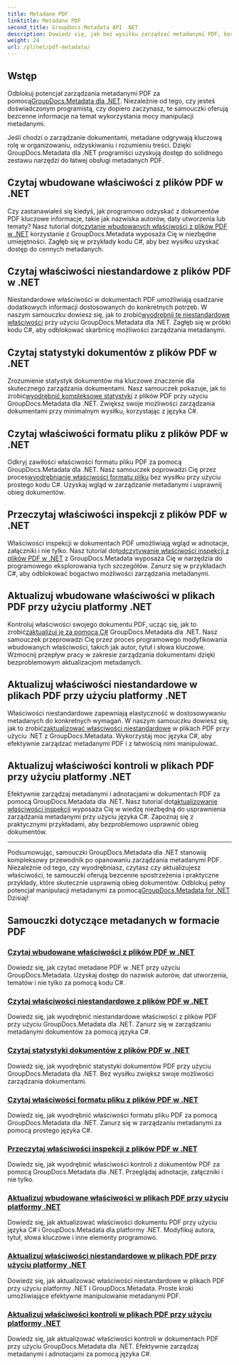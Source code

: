 ```yaml
---
title: Metadane PDF
linktitle: Metadane PDF
second_title: GroupDocs.Metadata API .NET
description: Dowiedz się, jak bez wysiłku zarządzać metadanymi PDF, korzystając z samouczków GroupDocs.Metadata for .NET. Uzyskaj dostęp do właściwości wbudowanych i niestandardowych za pomocą kodu C#.
weight: 24
url: /pl/net/pdf-metadata/
---
```

## Wstęp

 Odblokuj potencjał zarządzania metadanymi PDF za pomocą[GroupDocs.Metadata dla .NET](https://www.groupdocs.com/products/metadata/net). Niezależnie od tego, czy jesteś doświadczonym programistą, czy dopiero zaczynasz, te samouczki oferują bezcenne informacje na temat wykorzystania mocy manipulacji metadanymi.

Jeśli chodzi o zarządzanie dokumentami, metadane odgrywają kluczową rolę w organizowaniu, odzyskiwaniu i rozumieniu treści. Dzięki GroupDocs.Metadata dla .NET programiści uzyskują dostęp do solidnego zestawu narzędzi do łatwej obsługi metadanych PDF.

## Czytaj wbudowane właściwości z plików PDF w .NET

 Czy zastanawiałeś się kiedyś, jak programowo odzyskać z dokumentów PDF kluczowe informacje, takie jak nazwiska autorów, daty utworzenia lub tematy? Nasz tutorial dot[czytanie wbudowanych właściwości z plików PDF w .NET](./read-built-in-properties-pdfs/) korzystanie z GroupDocs.Metadata wyposaża Cię w niezbędne umiejętności. Zagłęb się w przykłady kodu C#, aby bez wysiłku uzyskać dostęp do cennych metadanych.


## Czytaj właściwości niestandardowe z plików PDF w .NET

 Niestandardowe właściwości w dokumentach PDF umożliwiają osadzanie dodatkowych informacji dostosowanych do konkretnych potrzeb. W naszym samouczku dowiesz się, jak to zrobić[wyodrębnij te niestandardowe właściwości](./read-custom-properties-pdfs/) przy użyciu GroupDocs.Metadata dla .NET. Zagłęb się w próbki kodu C#, aby odblokować skarbnicę możliwości zarządzania metadanymi.


## Czytaj statystyki dokumentów z plików PDF w .NET

 Zrozumienie statystyk dokumentów ma kluczowe znaczenie dla skutecznego zarządzania dokumentami. Nasz samouczek pokazuje, jak to zrobić[wyodrębnić kompleksowe statystyki](./read-document-statistics-pdfs/) z plików PDF przy użyciu GroupDocs.Metadata dla .NET. Zwiększ swoje możliwości zarządzania dokumentami przy minimalnym wysiłku, korzystając z języka C#.

## Czytaj właściwości formatu pliku z plików PDF w .NET

Odkryj zawiłości właściwości formatu pliku PDF za pomocą GroupDocs.Metadata dla .NET. Nasz samouczek poprowadzi Cię przez proces[wyodrębnianie właściwości formatu pliku](./read-file-format-properties-pdfs/) bez wysiłku przy użyciu prostego kodu C#. Uzyskaj wgląd w zarządzanie metadanymi i usprawnij obieg dokumentów.

## Przeczytaj właściwości inspekcji z plików PDF w .NET

 Właściwości inspekcji w dokumentach PDF umożliwiają wgląd w adnotacje, załączniki i nie tylko. Nasz tutorial dot[odczytywanie właściwości inspekcji z plików PDF w .NET](./read-inspection-properties-pdfs/) z GroupDocs.Metadata wyposaża Cię w narzędzia do programowego eksplorowania tych szczegółów. Zanurz się w przykładach C#, aby odblokować bogactwo możliwości zarządzania metadanymi.

## Aktualizuj wbudowane właściwości w plikach PDF przy użyciu platformy .NET

 Kontroluj właściwości swojego dokumentu PDF, ucząc się, jak to zrobić[zaktualizuj je za pomocą C#](./update-built-in-properties-pdfs/) GroupDocs.Metadata dla .NET. Nasz samouczek przeprowadzi Cię przez proces programowego modyfikowania wbudowanych właściwości, takich jak autor, tytuł i słowa kluczowe. Wzmocnij przepływ pracy w zakresie zarządzania dokumentami dzięki bezproblemowym aktualizacjom metadanych.

## Aktualizuj właściwości niestandardowe w plikach PDF przy użyciu platformy .NET

 Właściwości niestandardowe zapewniają elastyczność w dostosowywaniu metadanych do konkretnych wymagań. W naszym samouczku dowiesz się, jak to zrobić[zaktualizować właściwości niestandardowe](./update-custom-properties-pdfs/) w plikach PDF przy użyciu .NET z GroupDocs.Metadata. Wykorzystaj moc języka C#, aby efektywnie zarządzać metadanymi PDF i z łatwością nimi manipulować.

## Aktualizuj właściwości kontroli w plikach PDF przy użyciu platformy .NET

 Efektywnie zarządzaj metadanymi i adnotacjami w dokumentach PDF za pomocą GroupDocs.Metadata dla .NET. Nasz tutorial dot[aktualizowanie właściwości inspekcji](./update-inspection-properties-pdfs/) wyposaża Cię w wiedzę niezbędną do usprawnienia zarządzania metadanymi przy użyciu języka C#. Zapoznaj się z praktycznymi przykładami, aby bezproblemowo usprawnić obieg dokumentów.

----

Podsumowując, samouczki GroupDocs.Metadata dla .NET stanowią kompleksowy przewodnik po opanowaniu zarządzania metadanymi PDF. Niezależnie od tego, czy wyodrębniasz, czytasz czy aktualizujesz właściwości, te samouczki oferują bezcenne spostrzeżenia i praktyczne przykłady, które skutecznie usprawnią obieg dokumentów. Odblokuj pełny potencjał manipulacji metadanymi za pomocą[GroupDocs.Metadata for .NET](https://www.groupdocs.com/products/metadata/net) Dzisiaj!
## Samouczki dotyczące metadanych w formacie PDF
### [Czytaj wbudowane właściwości z plików PDF w .NET](./read-built-in-properties-pdfs/)
Dowiedz się, jak czytać metadane PDF w .NET przy użyciu GroupDocs.Metadata. Uzyskaj dostęp do nazwisk autorów, dat utworzenia, tematów i nie tylko za pomocą kodu C#.
### [Czytaj właściwości niestandardowe z plików PDF w .NET](./read-custom-properties-pdfs/)
Dowiedz się, jak wyodrębnić niestandardowe właściwości z plików PDF przy użyciu GroupDocs.Metadata dla .NET. Zanurz się w zarządzaniu metadanymi dokumentów za pomocą języka C#.
### [Czytaj statystyki dokumentów z plików PDF w .NET](./read-document-statistics-pdfs/)
Dowiedz się, jak wyodrębnić statystyki dokumentów PDF przy użyciu GroupDocs.Metadata dla .NET. Bez wysiłku zwiększ swoje możliwości zarządzania dokumentami.
### [Czytaj właściwości formatu pliku z plików PDF w .NET](./read-file-format-properties-pdfs/)
Dowiedz się, jak wyodrębnić właściwości formatu pliku PDF za pomocą GroupDocs.Metadata dla .NET. Zanurz się w zarządzaniu metadanymi za pomocą prostego języka C#.
### [Przeczytaj właściwości inspekcji z plików PDF w .NET](./read-inspection-properties-pdfs/)
Dowiedz się, jak wyodrębnić właściwości kontroli z dokumentów PDF za pomocą GroupDocs.Metadata dla .NET. Przeglądaj adnotacje, załączniki i nie tylko.
### [Aktualizuj wbudowane właściwości w plikach PDF przy użyciu platformy .NET](./update-built-in-properties-pdfs/)
Dowiedz się, jak aktualizować właściwości dokumentu PDF przy użyciu języka C# i GroupDocs.Metadata dla platformy .NET. Modyfikuj autora, tytuł, słowa kluczowe i inne elementy programowo.
### [Aktualizuj właściwości niestandardowe w plikach PDF przy użyciu platformy .NET](./update-custom-properties-pdfs/)
Dowiedz się, jak aktualizować właściwości niestandardowe w plikach PDF przy użyciu platformy .NET i GroupDocs.Metadata. Proste kroki umożliwiające efektywne manipulowanie metadanymi PDF.
### [Aktualizuj właściwości kontroli w plikach PDF przy użyciu platformy .NET](./update-inspection-properties-pdfs/)
Dowiedz się, jak aktualizować właściwości kontroli w dokumentach PDF przy użyciu GroupDocs.Metadata dla .NET. Efektywnie zarządzaj metadanymi i adnotacjami za pomocą języka C#.